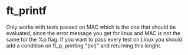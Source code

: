 # ft_printf
Only works with tests passed on MAC which is the one that should be evaluated, since the error message you get for linux and MAC is not the same for the %p flag.
If you want to pass every test on Linux you should add a condition on ft_p, printing "(nil)" and returning this lenght.
